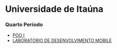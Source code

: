 # Universidade de Itaúna

<h3>Quarto Período</h3>

- [POO I](https://github.com/EricCCastro/Development-Programs---UIT/tree/main/POO%20I)
- [LABORATORIO DE DESENVOLVIMENTO MOBILE](https://github.com/EricCCastro/Development-Programs---UIT/tree/main/Quarto%20Per%C3%ADodo/LABORATORIO%20DE%20DESENVOLVIMENTO%20MOBILE) 


